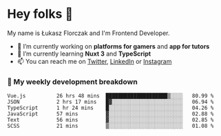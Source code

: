 # Hey folks 👋

My name is Łukasz Florczak and I'm Frontend Developer. 

- 🔭 I’m currently working on **platforms for gamers** and **app for tutors**
- 🌱 I’m currently learning **Nuxt 3** and **TypeScript**
- 📫 You can reach me on [Twitter](https://twitter.com/lukaszflorczak), [LinkedIn](https://pl.linkedin.com/in/lukasz-florczak) or [Instagram](https://instagram.com/lukaszflorczak)


### 🧮 My weekly development breakdown

<!--START_SECTION:waka-->

```text
Vue.js          26 hrs 48 mins  ████████████████████▒░░░░   80.99 %
JSON            2 hrs 17 mins   █▓░░░░░░░░░░░░░░░░░░░░░░░   06.94 %
TypeScript      1 hr 24 mins    █░░░░░░░░░░░░░░░░░░░░░░░░   04.26 %
JavaScript      57 mins         ▓░░░░░░░░░░░░░░░░░░░░░░░░   02.88 %
Text            56 mins         ▓░░░░░░░░░░░░░░░░░░░░░░░░   02.85 %
SCSS            21 mins         ▒░░░░░░░░░░░░░░░░░░░░░░░░   01.08 %
```

<!--END_SECTION:waka-->

<!--
**lukaszflorczak/lukaszflorczak** is a ✨ _special_ ✨ repository because its `README.md` (this file) appears on your GitHub profile.

Here are some ideas to get you started:

- 🔭 I’m currently working on ...
- 🌱 I’m currently learning ...
- 👯 I’m looking to collaborate on ...
- 🤔 I’m looking for help with ...
- 💬 Ask me about ...
- 📫 How to reach me: ...
- 😄 Pronouns: ...
- ⚡ Fun fact: ...
-->
